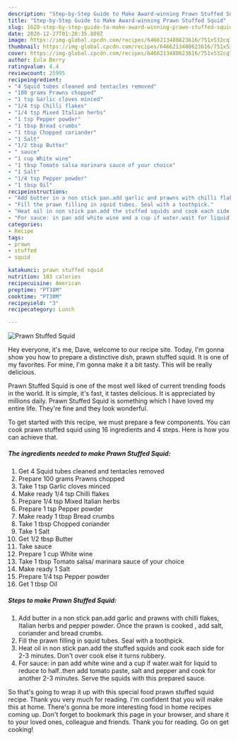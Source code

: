 ```yaml
---
description: "Step-by-Step Guide to Make Award-winning Prawn Stuffed Squid"
title: "Step-by-Step Guide to Make Award-winning Prawn Stuffed Squid"
slug: 1628-step-by-step-guide-to-make-award-winning-prawn-stuffed-squid
date: 2020-12-27T01:20:35.809Z
image: https://img-global.cpcdn.com/recipes/6466213488623616/751x532cq70/prawn-stuffed-squid-recipe-main-photo.jpg
thumbnail: https://img-global.cpcdn.com/recipes/6466213488623616/751x532cq70/prawn-stuffed-squid-recipe-main-photo.jpg
cover: https://img-global.cpcdn.com/recipes/6466213488623616/751x532cq70/prawn-stuffed-squid-recipe-main-photo.jpg
author: Eula Berry
ratingvalue: 4.4
reviewcount: 25995
recipeingredient:
- "4 Squid tubes cleaned and tentacles removed"
- "100 grams Prawns chopped"
- "1 tsp Garlic cloves minced"
- "1/4 tsp Chilli flakes"
- "1/4 tsp Mixed Italian herbs"
- "1 tsp Pepper powder"
- "1 tbsp Bread crumbs"
- "1 tbsp Chopped coriander"
- "1 Salt"
- "1/2 tbsp Butter"
- " sauce"
- "1 cup White wine"
- "1 tbsp Tomato salsa marinara sauce of your choice"
- "1 Salt"
- "1/4 tsp Pepper powder"
- "1 tbsp Oil"
recipeinstructions:
- "Add butter in a non stick pan.add garlic and prawns with chilli flakes, Italian herbs and pepper powder. Once the prawn is cooked , add salt, coriander and bread crumbs."
- "Fill the prawn filling in squid tubes. Seal with a toothpick."
- "Heat oil in non stick pan.add the stuffed squids and cook each side for 2-3 minutes. Don&#39;t over cook else it turns rubbery."
- "For sauce: in pan add white wine and a cup if water.wait for liquid to reduce to half..then add tomato paste, salt and pepper and cook for another 2-3 minutes. Serve the squids with this prepared sauce."
categories:
- Recipe
tags:
- prawn
- stuffed
- squid

katakunci: prawn stuffed squid 
nutrition: 103 calories
recipecuisine: American
preptime: "PT38M"
cooktime: "PT30M"
recipeyield: "3"
recipecategory: Lunch

---
```



![Prawn Stuffed Squid](https://img-global.cpcdn.com/recipes/6466213488623616/751x532cq70/prawn-stuffed-squid-recipe-main-photo.jpg)

Hey everyone, it's me, Dave, welcome to our recipe site. Today, I'm gonna show you how to prepare a distinctive dish, prawn stuffed squid. It is one of my favorites. For mine, I'm gonna make it a bit tasty. This will be really delicious.

Prawn Stuffed Squid is one of the most well liked of current trending foods in the world. It is simple, it's fast, it tastes delicious. It is appreciated by millions daily. Prawn Stuffed Squid is something which I have loved my entire life. They're fine and they look wonderful.




To get started with this recipe, we must prepare a few components. You can cook prawn stuffed squid using 16 ingredients and 4 steps. Here is how you can achieve that.

<!--inarticleads1-->

##### The ingredients needed to make Prawn Stuffed Squid:

1. Get 4 Squid tubes cleaned and tentacles removed
1. Prepare 100 grams Prawns chopped
1. Take 1 tsp Garlic cloves minced
1. Make ready 1/4 tsp Chilli flakes
1. Prepare 1/4 tsp Mixed Italian herbs
1. Prepare 1 tsp Pepper powder
1. Make ready 1 tbsp Bread crumbs
1. Take 1 tbsp Chopped coriander
1. Take 1 Salt
1. Get 1/2 tbsp Butter
1. Take  sauce
1. Prepare 1 cup White wine
1. Take 1 tbsp Tomato salsa/ marinara sauce of your choice
1. Make ready 1 Salt
1. Prepare 1/4 tsp Pepper powder
1. Get 1 tbsp Oil




<!--inarticleads2-->

##### Steps to make Prawn Stuffed Squid:

1. Add butter in a non stick pan.add garlic and prawns with chilli flakes, Italian herbs and pepper powder. Once the prawn is cooked , add salt, coriander and bread crumbs.
1. Fill the prawn filling in squid tubes. Seal with a toothpick.
1. Heat oil in non stick pan.add the stuffed squids and cook each side for 2-3 minutes. Don&#39;t over cook else it turns rubbery.
1. For sauce: in pan add white wine and a cup if water.wait for liquid to reduce to half..then add tomato paste, salt and pepper and cook for another 2-3 minutes. Serve the squids with this prepared sauce.




So that's going to wrap it up with this special food prawn stuffed squid recipe. Thank you very much for reading. I'm confident that you will make this at home. There's gonna be more interesting food in home recipes coming up. Don't forget to bookmark this page in your browser, and share it to your loved ones, colleague and friends. Thank you for reading. Go on get cooking!
